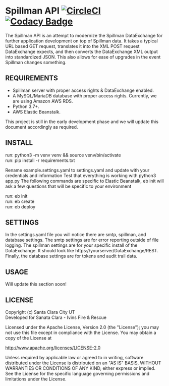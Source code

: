 # Spillman API [![CircleCI](https://circleci.com/gh/sccity/spillman-api.svg?style=shield)](https://circleci.com/gh/sccity/spillman-api) [![Codacy Badge](https://app.codacy.com/project/badge/Grade/b9f3e0f2cc6b4731af46372f79cab252)](https://www.codacy.com?utm_source=github.com&amp;utm_medium=referral&amp;utm_content=sccity/spillman-api&amp;utm_campaign=Badge_Grade)

The Spillman API is an attempt to modernize the Spillman DataExchange for further application development on top of Spillman data. It takes a typical URL based GET request, translates it into the XML POST request DataExchange expects, and then converts the DataExchange XML output into standardized JSON. This also allows for ease of upgrades in the event Spillman changes something.

## REQUIREMENTS
*  Spillman server with proper access rights & DataExchange enabled.
*  A MySQL/MariaDB database with proper access rights. Currently, we are using Amazon AWS RDS.
*  Python 3.7+.
*  AWS Elastic Beanstalk.

This project is still in the early development phase and we will update this document accordingly as required.

## INSTALL
run: python3 -m venv venv && source venv/bin/activate\
run: pip install -r requirements.txt

Rename example.settings.yaml to settings.yaml and update with your credentials and information
Test that everything is working with python3 app.py
The following commands are specific to Elastic Beanstalk, eb init will ask a few questions that will be specific to your environment

run: eb init\
run: eb create\
run: eb deploy

## SETTINGS
In the settings.yaml file you will notice there are smtp, spillman, and database settings. The smtp settings are for error reporting outside of file logging. The spillman settings are for your specific install of the DataExchange. It should look like https://yourserver/DataExchange/REST. Finally, the database settings are for tokens and audit trail data.

## USAGE
Will update this section soon!

## LICENSE
Copyright (c) Santa Clara City UT\
Developed for Sanata Clara - Ivins Fire & Rescue

Licensed under the Apache License, Version 2.0 (the "License");
you may not use this file except in compliance with the License.
You may obtain a copy of the License at

<http://www.apache.org/licenses/LICENSE-2.0>

Unless required by applicable law or agreed to in writing, software
distributed under the License is distributed on an "AS IS" BASIS,
WITHOUT WARRANTIES OR CONDITIONS OF ANY KIND, either express or implied.
See the License for the specific language governing permissions and
limitations under the License.
